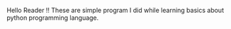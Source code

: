 Hello Reader !! These are simple program I did while learning basics about python programming language.
